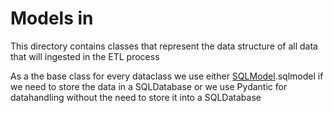 # Models in

This directory contains classes that represent the data structure of all data that will ingested in the ETL process

As a the base class for every dataclass we use either [SQLModel](https://sqlmodel.tiangolo.com/).sqlmodel if we need to store the data in a SQLDatabase
or we use Pydantic for datahandling without the need to store it into a SQLDatabase
